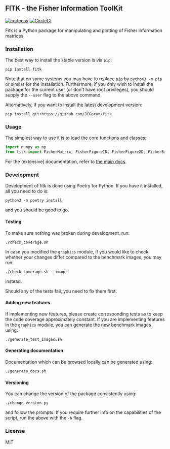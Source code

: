 ## FITK - the Fisher Information ToolKit
[![codecov](https://codecov.io/gh/JCGoran/fitk/branch/master/graph/badge.svg?token=NX9WRX89SI)](https://codecov.io/gh/JCGoran/fitk)
[![CircleCI](https://dl.circleci.com/status-badge/img/gh/JCGoran/fitk/tree/master.svg?style=shield&circle-token=5cc8653735b0092318b9790720101eaa4c568c10)](https://dl.circleci.com/status-badge/redirect/gh/JCGoran/fitk/tree/master)

Fitk is a Python package for manipulating and plotting of Fisher information matrices.

### Installation

The best way to install the stable version is via `pip`:

```plaintext
pip install fitk
```

Note that on some systems you may have to replace `pip` by `python3 -m pip` or similar for the installation.
Furthermore, if you only wish to install the package for the current user (or don't have root privileges), you should supply the `--user` flag to the above command.

Alternatively, if you want to install the latest development version:

```plaintext
pip install git+https://github.com/JCGoran/fitk
```

### Usage

The simplest way to use it is to load the core functions and classes:

```python
import numpy as np
from fitk import FisherMatrix, FisherFigure1D, FisherFigure2D, FisherBarFigure
```

For the (extensive) documentation, refer to [the main docs](https://jcgoran.github.io/fitk/fitk.html).

### Development

Development of fitk is done using Poetry for Python.
If you have it installed, all you need to do is:

```plaintext
python3 -m poetry install
```

and you should be good to go.

#### Testing

To make sure nothing was broken during development, run:

```plaintext
./check_coverage.sh
```

In case you modified the `graphics` module, if you would like to check whether your changes differ compared to the benchmark images, you may run:

```plaintext
./check_coverage.sh --images
```

instead.

Should any of the tests fail, you need to fix them first.

#### Adding new features

If implementing new features, please create corresponding tests as to keep the code coverage approximately constant.
If you are implementing features in the `graphics` module, you can generate the new benchmark images using:

```plaintext
./generate_test_images.sh
```

#### Generating documentation

Documentation which can be browsed locally can be generated using:

```plaintext
./generate_docs.sh
```

#### Versioning

You can change the version of the package consistently using:

```plaintext
./change_version.py
```

and follow the prompts.
If you require further info on the capabilities of the script, run the above with the `-h` flag.

### License

MIT
